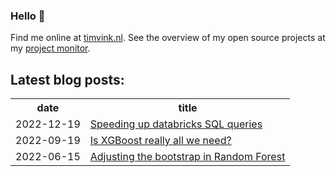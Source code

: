 ### Hello 👋

Find me online at [timvink.nl](https://www.timvink.nl). See the overview of my open source projects at my [project monitor](https://timvink.github.io/project-monitor/).

## Latest blog posts:

<table style="width:100%">
  <tr>
    <th>date</th>
    <th>title</th>
  </tr>
<!-- BLOG-POST-LIST:START -->
<tr><td>2022-12-19</td><td><a href="https://www.timvink.nl/databricks-query-speed/">Speeding up databricks SQL queries</a></td></tr>
<tr><td>2022-09-19</td><td><a href="https://www.timvink.nl/is-xgboost-all-we-need/">Is XGBoost really all we need?</a></td></tr>
<tr><td>2022-06-15</td><td><a href="https://www.timvink.nl/post-balanced-trees/">Adjusting the bootstrap in Random Forest</a></td></tr>

<!-- BLOG-POST-LIST:END -->
</table>
